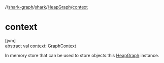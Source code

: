//[shark-graph](../../../index.md)/[shark](../index.md)/[HeapGraph](index.md)/[context](context.md)

# context

[jvm]\
abstract val [context](context.md): [GraphContext](../-graph-context/index.md)

In memory store that can be used to store objects this [HeapGraph](index.md) instance.
